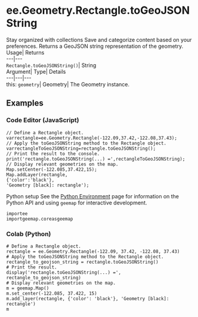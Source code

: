  
#  ee.Geometry.Rectangle.toGeoJSONString 
Stay organized with collections  Save and categorize content based on your preferences. 
Returns a GeoJSON string representation of the geometry. Usage| Returns  
---|---  
`Rectangle.toGeoJSONString()`| String  
Argument| Type| Details  
---|---|---  
this: `geometry`| Geometry| The Geometry instance.  
## Examples
### Code Editor (JavaScript)
```
// Define a Rectangle object.
varrectangle=ee.Geometry.Rectangle(-122.09,37.42,-122.08,37.43);
// Apply the toGeoJSONString method to the Rectangle object.
varrectangleToGeoJSONString=rectangle.toGeoJSONString();
// Print the result to the console.
print('rectangle.toGeoJSONString(...) =',rectangleToGeoJSONString);
// Display relevant geometries on the map.
Map.setCenter(-122.085,37.422,15);
Map.addLayer(rectangle,
{'color':'black'},
'Geometry [black]: rectangle');
```

Python setup
See the [ Python Environment](https://developers.google.com/earth-engine/guides/python_install) page for information on the Python API and using `geemap` for interactive development.
```
importee
importgeemap.coreasgeemap
```

### Colab (Python)
```
# Define a Rectangle object.
rectangle = ee.Geometry.Rectangle(-122.09, 37.42, -122.08, 37.43)
# Apply the toGeoJSONString method to the Rectangle object.
rectangle_to_geojson_string = rectangle.toGeoJSONString()
# Print the result.
display('rectangle.toGeoJSONString(...) =', rectangle_to_geojson_string)
# Display relevant geometries on the map.
m = geemap.Map()
m.set_center(-122.085, 37.422, 15)
m.add_layer(rectangle, {'color': 'black'}, 'Geometry [black]: rectangle')
m
```

